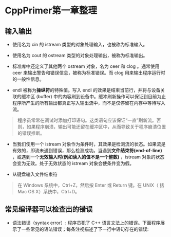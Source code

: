 # CppPrimer第一章整理

## 输入输出
* 使用名为 cin 的 istream 类型的对象处理输入，也被称为标准输入。

* 使用名为 cout 的 ostream 类型的对象处理输出，被称为标准输出。

* 标准库中还定义了其他两个 ostream 对象，名为 ceer 和 clog 。通常使用 ceer 来输出警告和错误信息，被称为标准错误。而 clog 用来输出程序运行时的一般性信息。

* endl 被称为**操纵符**的特殊值。写入 endl 的效果是结束当前行，并将与设备关联的缓冲区 (buffer) 中的内容刷到设备中。缓冲刷新操作可以保证到目前为止程序所产生的所有输出都真正写入输出流中，而不是仅停留在内存中等待写入流。
>程序员常常在调试时添加打印语句。这类语句应该保证“一直”刷新流。否则，如果程序崩溃，输出可能还留在缓冲区中，从而导致关于程序崩溃位置的错误推断。

* 当我们使用一个 istream 对象作为条件时，其效果是检测流的状态。如果流是有效的，即流未遇到错误，那么检测成功。当遇到**文件结束符(end-of-line)** ，或遇到一个**无效输入时(例如读入的值不是一个整数)** ，istream 对象的状态会变为无效。处于无效状态的 istream 对象会使条件变为假。

* 从键盘输入文件结束符
>在 Windows 系统中，Ctrl+Z，然后按 Enter 或 Return 键。在 UNIX（ 括 Mac OS X）系统中，Ctrl+D。

## 常见编译器可以检查出的错误
* 语法错误（syntax error）: 程序员犯了 C++ 语言文法上的错误。下面程序展示了一些常见的语法错误；每条注视描述了下一行中语句存在的错误:
```Cpp

```

